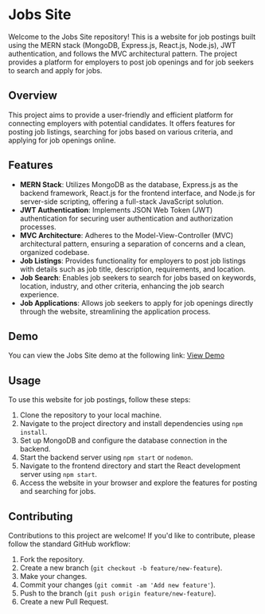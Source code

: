 
# Jobs Site

Welcome to the Jobs Site repository! This is a website for job postings built using the MERN stack (MongoDB, Express.js, React.js, Node.js), JWT authentication, and follows the MVC architectural pattern. The project provides a platform for employers to post job openings and for job seekers to search and apply for jobs.

## Overview

This project aims to provide a user-friendly and efficient platform for connecting employers with potential candidates. It offers features for posting job listings, searching for jobs based on various criteria, and applying for job openings online.

## Features

- **MERN Stack**: Utilizes MongoDB as the database, Express.js as the backend framework, React.js for the frontend interface, and Node.js for server-side scripting, offering a full-stack JavaScript solution.
- **JWT Authentication**: Implements JSON Web Token (JWT) authentication for securing user authentication and authorization processes.
- **MVC Architecture**: Adheres to the Model-View-Controller (MVC) architectural pattern, ensuring a separation of concerns and a clean, organized codebase.
- **Job Listings**: Provides functionality for employers to post job listings with details such as job title, description, requirements, and location.
- **Job Search**: Enables job seekers to search for jobs based on keywords, location, industry, and other criteria, enhancing the job search experience.
- **Job Applications**: Allows job seekers to apply for job openings directly through the website, streamlining the application process.

## Demo

You can view the Jobs Site demo at the following link:
[View Demo](https://jobs-api-yt3e.onrender.com)

## Usage

To use this website for job postings, follow these steps:

1. Clone the repository to your local machine.
2. Navigate to the project directory and install dependencies using `npm install`.
3. Set up MongoDB and configure the database connection in the backend.
4. Start the backend server using `npm start` or `nodemon`.
5. Navigate to the frontend directory and start the React development server using `npm start`.
6. Access the website in your browser and explore the features for posting and searching for jobs.

## Contributing

Contributions to this project are welcome! If you'd like to contribute, please follow the standard GitHub workflow:

1. Fork the repository.
2. Create a new branch (`git checkout -b feature/new-feature`).
3. Make your changes.
4. Commit your changes (`git commit -am 'Add new feature'`).
5. Push to the branch (`git push origin feature/new-feature`).
6. Create a new Pull Request.


